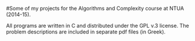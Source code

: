 #Some of my projects for the Algorithms and Complexity course at NTUA (2014-15).

All programs are written in C and distributed under the GPL v.3 license. The problem descriptions are included in separate pdf files (in Greek).
